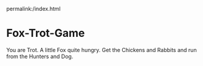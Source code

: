 permalink:/index.html

# Fox-Trot-Game

You are Trot. A little Fox quite hungry. Get the Chickens and Rabbits and run from the Hunters and Dog.
